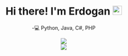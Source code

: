 <div align="center">
      <h1>Hi there! I'm Erdogan <img src="https://media.giphy.com/media/hvRJCLFzcasrR4ia7z/giphy.gif" width="25px"></h1
            
 -💻 Python, Java, C#, PHP
            
<div align="center"> <img src="https://media2.giphy.com/media/xT9IgzoKnwFNmISR8I/giphy.gif?cid=ecf05e4734tjmewxwoavqrm3k2ce6vfjxscmiowghx4bjc46&rid=giphy.gifusername=erdogangulec&theme=flat&no-frame=true&margin-w=30" /> </div>




<div align="center"> <img src="https://github-profile-trophy.vercel.app/?username=erdogangulec&theme=flat&no-frame=true&margin-w=30" /> </div>








